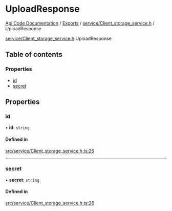 # UploadResponse
 
[Api Code Documentation](../README.md) / [Exports](../modules.md) / [service/Client\_storage\_service.h](../modules/service_Client_storage_service_h.md) / UploadResponse

[service/Client\_storage\_service.h](../modules/service_Client_storage_service_h.md).UploadResponse

## Table of contents

### Properties

- [id](service_Client_storage_service_h.UploadResponse.md#id)
- [secret](service_Client_storage_service_h.UploadResponse.md#secret)

## Properties

### id

• **id**: `string`

#### Defined in

[src/service/Client_storage_service.h.ts:25](https://github.com/openkfw/TruBudget/blob/e3c318d/api/src/service/Client_storage_service.h.ts#L25)

___

### secret

• **secret**: `string`

#### Defined in

[src/service/Client_storage_service.h.ts:26](https://github.com/openkfw/TruBudget/blob/e3c318d/api/src/service/Client_storage_service.h.ts#L26)

